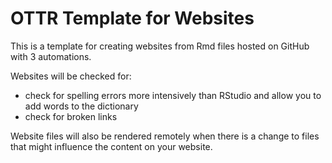 # OTTR Template for Websites

This is a template for creating websites from Rmd files hosted on GitHub with 3 automations. 

Websites will be checked for:

- check for spelling errors more intensively than RStudio and allow you to add words to the dictionary
- check for broken links


Website files will also be rendered remotely when there is a change to files that might influence the content on your website.

